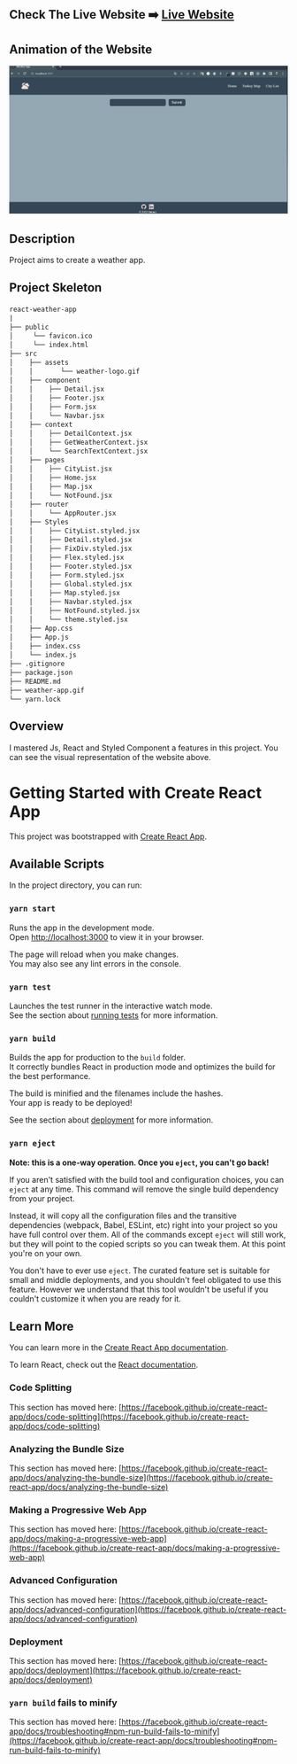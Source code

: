 ## Check The Live Website ➡️ [Live Website]()

## Animation of the Website

![image](./weather-app.gif)

## Description

Project aims to create a weather app.

## Project Skeleton

    react-weather-app
    |
    ├── public
    │     └── favicon.ico
    │     └── index.html
    ├── src
    │    ├── assets
    │    │       └── weather-logo.gif
    │    ├── component
    │    │    ├── Detail.jsx
    │    │    ├── Footer.jsx
    │    │    ├── Form.jsx
    │    │    └── Navbar.jsx
    │    ├── context
    │    │    ├── DetailContext.jsx
    │    │    ├── GetWeatherContext.jsx
    │    │    └── SearchTextContext.jsx
    │    ├── pages
    │    │    ├── CityList.jsx
    │    │    ├── Home.jsx
    │    │    ├── Map.jsx
    │    │    └── NotFound.jsx
    │    ├── router
    │    │    └── AppRouter.jsx
    │    ├── Styles
    │    │    ├── CityList.styled.jsx
    │    │    ├── Detail.styled.jsx
    │    │    ├── FixDiv.styled.jsx
    │    │    ├── Flex.styled.jsx
    │    │    ├── Footer.styled.jsx
    │    │    ├── Form.styled.jsx
    │    │    ├── Global.styled.jsx
    │    │    ├── Map.styled.jsx
    │    │    ├── Navbar.styled.jsx
    │    │    ├── NotFound.styled.jsx
    │    │    └── theme.styled.jsx
    │    ├── App.css
    │    ├── App.js
    │    ├── index.css
    │    └── index.js
    ├── .gitignore
    ├── package.json
    ├── README.md
    ├── weather-app.gif
    └── yarn.lock

## Overview

I mastered Js, React and Styled Component a features in this project. You can see the visual representation of the website above.

# Getting Started with Create React App

This project was bootstrapped with [Create React App](https://github.com/facebook/create-react-app).

## Available Scripts

In the project directory, you can run:

### `yarn start`

Runs the app in the development mode.\
Open [http://localhost:3000](http://localhost:3000) to view it in your browser.

The page will reload when you make changes.\
You may also see any lint errors in the console.

### `yarn test`

Launches the test runner in the interactive watch mode.\
See the section about [running tests](https://facebook.github.io/create-react-app/docs/running-tests) for more information.

### `yarn build`

Builds the app for production to the `build` folder.\
It correctly bundles React in production mode and optimizes the build for the best performance.

The build is minified and the filenames include the hashes.\
Your app is ready to be deployed!

See the section about [deployment](https://facebook.github.io/create-react-app/docs/deployment) for more information.

### `yarn eject`

**Note: this is a one-way operation. Once you `eject`, you can't go back!**

If you aren't satisfied with the build tool and configuration choices, you can `eject` at any time. This command will remove the single build dependency from your project.

Instead, it will copy all the configuration files and the transitive dependencies (webpack, Babel, ESLint, etc) right into your project so you have full control over them. All of the commands except `eject` will still work, but they will point to the copied scripts so you can tweak them. At this point you're on your own.

You don't have to ever use `eject`. The curated feature set is suitable for small and middle deployments, and you shouldn't feel obligated to use this feature. However we understand that this tool wouldn't be useful if you couldn't customize it when you are ready for it.

## Learn More

You can learn more in the [Create React App documentation](https://facebook.github.io/create-react-app/docs/getting-started).

To learn React, check out the [React documentation](https://reactjs.org/).

### Code Splitting

This section has moved here: [https://facebook.github.io/create-react-app/docs/code-splitting](https://facebook.github.io/create-react-app/docs/code-splitting)

### Analyzing the Bundle Size

This section has moved here: [https://facebook.github.io/create-react-app/docs/analyzing-the-bundle-size](https://facebook.github.io/create-react-app/docs/analyzing-the-bundle-size)

### Making a Progressive Web App

This section has moved here: [https://facebook.github.io/create-react-app/docs/making-a-progressive-web-app](https://facebook.github.io/create-react-app/docs/making-a-progressive-web-app)

### Advanced Configuration

This section has moved here: [https://facebook.github.io/create-react-app/docs/advanced-configuration](https://facebook.github.io/create-react-app/docs/advanced-configuration)

### Deployment

This section has moved here: [https://facebook.github.io/create-react-app/docs/deployment](https://facebook.github.io/create-react-app/docs/deployment)

### `yarn build` fails to minify

This section has moved here: [https://facebook.github.io/create-react-app/docs/troubleshooting#npm-run-build-fails-to-minify](https://facebook.github.io/create-react-app/docs/troubleshooting#npm-run-build-fails-to-minify)
